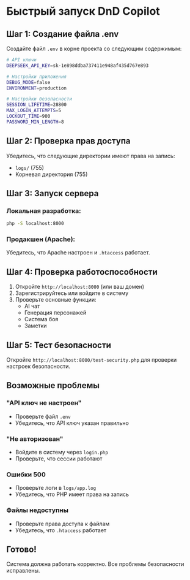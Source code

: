 # Быстрый запуск DnD Copilot

## Шаг 1: Создание файла .env

Создайте файл `.env` в корне проекта со следующим содержимым:

```bash
# API ключи
DEEPSEEK_API_KEY=sk-1e898ddba737411e948af435d767e893

# Настройки приложения
DEBUG_MODE=false
ENVIRONMENT=production

# Настройки безопасности
SESSION_LIFETIME=28800
MAX_LOGIN_ATTEMPTS=5
LOCKOUT_TIME=900
PASSWORD_MIN_LENGTH=8
```

## Шаг 2: Проверка прав доступа

Убедитесь, что следующие директории имеют права на запись:
- `logs/` (755)
- Корневая директория (755)

## Шаг 3: Запуск сервера

### Локальная разработка:
```bash
php -S localhost:8000
```

### Продакшен (Apache):
Убедитесь, что Apache настроен и `.htaccess` работает.

## Шаг 4: Проверка работоспособности

1. Откройте `http://localhost:8000` (или ваш домен)
2. Зарегистрируйтесь или войдите в систему
3. Проверьте основные функции:
   - AI чат
   - Генерация персонажей
   - Система боя
   - Заметки

## Шаг 5: Тест безопасности

Откройте `http://localhost:8000/test-security.php` для проверки настроек безопасности.

## Возможные проблемы

### "API ключ не настроен"
- Проверьте файл `.env`
- Убедитесь, что API ключ указан правильно

### "Не авторизован"
- Войдите в систему через `login.php`
- Проверьте, что сессии работают

### Ошибки 500
- Проверьте логи в `logs/app.log`
- Убедитесь, что PHP имеет права на запись

### Файлы недоступны
- Проверьте права доступа к файлам
- Убедитесь, что `.htaccess` работает

## Готово!

Система должна работать корректно. Все проблемы безопасности исправлены.
